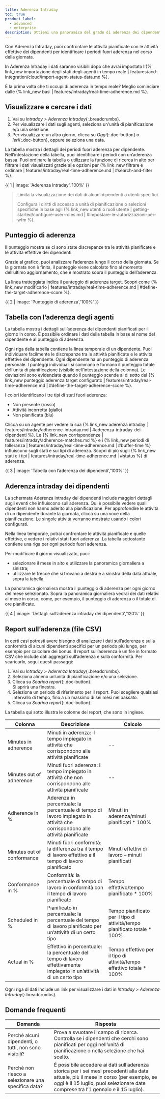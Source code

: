 ```yaml
---
title: Aderenza Intraday
toc: true
product_label:
  - advanced
  - enterprise
description: Ottieni una panoramica del grado di aderenza dei dipendenti alla loro pianificazione nel corso della giornata.
---
```


Con Aderenza Intraday, puoi confrontare le attività pianificate con le attività effettive dei dipendenti per identificare i periodi fuori aderenza nel corso della giornata.

In Aderenza Intraday i dati saranno visibili dopo che avrai impostato l’{% link_new importazione degli stati degli agenti in tempo reale | features/acd-integration/cloud/import-agent-status-data.md %}.

È la prima volta che ti occupi di aderenza in tempo reale? Meglio cominciare dalle {% link_new basi | features/intraday/real-time-adherence.md %}.

## Visualizzare e cercare i dati

1. Vai su _Intraday > Aderenza Intraday_{:.breadcrumbs}.
2. Per visualizzare i dati sugli agenti, seleziona un'unità di pianificazione e/o una selezione.
3. Per visualizzare un altro giorno, clicca su _Oggi_{:.doc-button} o _Ieri_{:.doc-button}, oppure seleziona una data.

La tabella mostra i dettagli dei periodi fuori aderenza per dipendente. Nell’intestazione della tabella, puoi identificare i periodi con un’aderenza bassa. Puoi ordinare la tabella o utilizzare la funzione di ricerca in alto per filtrare i dati visualizzati grazie alle opzioni per {% link_new filtrare e ordinare | features/intraday/real-time-adherence.md | #search-and-filter %}.

{{ 1 | image: 'Aderenza Intraday','100%' }}

> Limita la visualizzazione dei dati di alcuni dipendenti a utenti specifici
>
> Configura i diritti di accesso a unità di pianificazione o selezioni specifiche in base agli {% link_new utenti o ruoli utente | getting-started/configure-user-roles.md | #impostare-le-autorizzazioni-per-wfm %}.

## Punteggio di aderenza

Il punteggio mostra se ci sono state discrepanze tra le attività pianificate e le attività effettive dei dipendenti.

Grazie al grafico, puoi analizzare l’aderenza lungo il corso della giornata. Se la giornata non è finita, il punteggio viene calcolato fino al momento dell’ultimo aggiornamento, che è mostrato sopra il punteggio dell’aderenza.

La linea tratteggiata indica il punteggio di aderenza target. Scopri come {% link_new modificarlo | features/intraday/real-time-adherence.md | #define-the-target-adherence-score %}.

{{ 2 | image: 'Punteggio di aderenza','100%' }}

## Tabella con l’aderenza degli agenti

La tabella mostra i dettagli sull’aderenza dei dipendenti pianificati per il giorno in corso. È possibile ordinare i dati della tabella in base al nome del dipendente e al punteggio di aderenza.

Ogni riga della tabella contiene la linea temporale di un dipendente. Puoi individuare facilmente le discrepanze tra le attività pianificate e le attività effettive del dipendente. Ogni dipendente ha un punteggio di aderenza personale. I punteggi individuali si sommano e formano il punteggio totale dell’unità di pianificazione (visibile nell’intestazione della colonna). Le deviazioni sono evidenziate quando il punteggio scende al di sotto del {% link_new punteggio aderenza target configurato | features/intraday/real-time-adherence.md | #define-the-target-adherence-score %}.

I colori identificano i tre tipi di stati fuori aderenza:

- Non presente (rosso)
- Attività incorretta (giallo)
- Non pianificata (blu)

Clicca su un agente per vedere la sua {% link_new aderenza intraday | features/intraday/adherence-intraday.md | #aderenza-intraday-dei-dipendenti %}. Le {% link_new corrispondenze | features/intraday/adherence-matches.md %} e i {% link_new periodi di tolleranza | features/intraday/real-time-adherence.md | #buffer-time %} influiscono sugli stati e sui tipi di aderenza. Scopri di più sugli {% link_new stati e i tipi | features/intraday/real-time-adherence.md | #status %} di aderenza.

{{ 3 | image: 'Tabella con l’aderenza dei dipendenti','100%' }}

## Aderenza intraday dei dipendenti

La schermata Aderenza intraday dei dipendenti include maggiori dettagli sugli eventi che influiscono sull’aderenza. Qui è possibile vedere quali dipendenti non hanno aderito alla pianificazione. Per approfondire le attività di un dipendente durante la giornata, clicca su una voce della pianificazione. Le singole attività verranno mostrate usando i colori configurati.

Nella linea temporale, potrai confrontare le attività pianificate e quelle effettive, e vedere i relativi stati fuori aderenza. La tabella sottostante contiene una riga per ogni periodo fuori aderenza.

Per modificare il giorno visualizzato, puoi:

- selezionare il mese in alto e utilizzare la panoramica giornaliera a sinistra;
- utilizzare le frecce che si trovano a destra e a sinistra della data attuale, sopra la tabella.

La panoramica giornaliera mostra il punteggio di aderenza per ogni giorno del mese selezionato. Sopra la panoramica giornaliera vedrai dei dati relativi al mese in corso, come, per esempio, il punteggio di aderenza o il totale di ore pianificate.

{{ 4 | image: 'Dettagli sull’aderenza intraday dei dipendenti','120%' }}

## Report sull’aderenza (file CSV)

In certi casi potresti avere bisogno di analizzare i dati sull’aderenza e sulla conformità di alcuni dipendenti specifici per un periodo più lungo, per esempio per calcolare dei bonus. Il report sull’aderenza è un file in formato CSV che include dati aggregati sull’aderenza e sulla conformità. Per scaricarlo, segui questi passaggi:

1. Vai su _Intraday > Aderenza Intraday_{:.breadcrumbs}.
2. Seleziona almeno un’unità di pianificazione e/o una selezione.
3. Clicca su _Scarica report_{:.doc-button}.  
   Si aprirà una finestra.
4. Seleziona un periodo di riferimento per il report. Puoi scegliere qualsiasi intervallo di tempo, fino a un massimo di sei mesi nel passato.
5. Clicca su _Scarica report_{:.doc-button}.

La tabella qui sotto illustra le colonne del report, che sono in inglese.

| Colonna             | Descrizione                                                                     | Calcolo                                                                |
| ------------------ | ------------------------------------------------------------------------------- | -------------------------------------------------------------------------- |
| Minutes in adherence | Minuti in aderenza: il tempo impiegato in attività che corrispondono alle attività pianificate      | -- |
| Minutes out of adherence  | Minuti fuori aderenza: il tempo impiegato in attività che non corrispondono alle attività pianificate        | -- |                  
| Adherence in %   | Aderenza in percentuale: la percentuale di tempo di lavoro impiegato in attività che corrispondono alle attività pianificate       | Minuti in aderenza/minuti pianificati * 100% |
| Minutes out of conformance   | Minuti fuori conformità: la differenza tra il tempo di lavoro effettivo e il tempo di lavoro pianificato             | Minuti effettivi di lavoro – minuti pianificati |
| Conformance in % | Conformità: la percentuale di tempo di lavoro in conformità con il tempo di lavoro pianificato | Tempo effettivo/tempo pianificato * 100% |
| Scheduled in %  | Pianificato in percentuale: la percentuale del tempo di lavoro pianificato per un’attività di un certo tipo | Tempo pianificato per il tipo di attività/tempo pianificato totale * 100%              |
| Actual in %  | Effettivo in percentuale: la percentuale del tempo di lavoro effettivamente impiegato in un’attività di un certo tipo | Tempo effettivo per il tipo di attività/tempo effettivo totale * 100%              |

Ogni riga di dati include un link per visualizzare i dati in _Intraday > Aderenza Intraday_{:.breadcrumbs}.

## Domande frequenti

| Domanda                            | Risposta                                                                                                                                           |
| ----------------------------------- | ------------------------------------------------------------------------------------------------------------------------------------------------ |
| Perché alcuni dipendenti, o tutti, non sono visibili? | Prova a svuotare il campo di ricerca. Controlla se i dipendenti che cerchi sono pianificati per oggi nell’unità di pianificazione o nella selezione che hai scelto.           |
| Perché non riesco a selezionare una specifica data? | È possibile accedere ai dati sull’aderenza storica per i sei mesi precedenti alla data attuale, più il mese in corso (per esempio, se oggi è il 15 luglio, puoi selezionare date comprese tra l’1 gennaio e il 15 luglio). |
